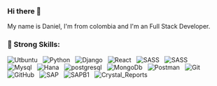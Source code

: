 ### Hi there 👋
My name is Daniel, I'm from colombia and I'm an Full Stack Developer.

### 🎯 Strong Skills:
<p align="center">


<img src="https://img.shields.io/badge/Ubuntu-E95420?style=for-the-badge&logo=ubuntu&logoColor=white" alt="Utbuntu">&nbsp;&nbsp;
<img src="https://img.shields.io/badge/Python-14354C?style=for-the-badge&logo=python&logoColor=white" alt="Python">&nbsp;&nbsp;
<img src="https://img.shields.io/badge/Django-092E20?style=for-the-badge&logo=django&logoColor=white" alt="Django">&nbsp;&nbsp;
<img src="https://img.shields.io/badge/React-20232A?style=for-the-badge&logo=react&logoColor=61DAFB" alt="React">&nbsp;&nbsp;
<img src="https://img.shields.io/badge/Sass-CC6699?style=for-the-badge&logo=sass&logoColor=white" alt="SASS">&nbsp;&nbsp;
<img src="https://img.shields.io/badge/JavaScript-F7DF1E?style=for-the-badge&logo=javascript&logoColor=black" alt="SASS">&nbsp;&nbsp;  
<img src="https://img.shields.io/badge/MySQL-005C84?style=for-the-badge&logo=mysql&logoColor=white" alt="Mysql">&nbsp;&nbsp;
<img src="https://img.shields.io/badge/Hana-0FAAFF?style=for-the-badge&logo=sap&logoColor=white" alt="Hana">&nbsp;&nbsp;
<img src="https://img.shields.io/badge/PostgreSQL-316192?style=for-the-badge&logo=postgresql&logoColor=white" alt="postgresql">&nbsp;&nbsp;
<img src="https://img.shields.io/badge/MongoDB-4EA94B?style=for-the-badge&logo=mongodb&logoColor=white" alt="MongoDb">&nbsp;&nbsp;
<img src="https://img.shields.io/badge/Postman-FF6C37?style=for-the-badge&logo=Postman&logoColor=white" alt="Postman">&nbsp;&nbsp;
<img src="https://img.shields.io/badge/Git-F05032?style=for-the-badge&logo=git&logoColor=white" alt="Git">&nbsp;&nbsp;
<img src="https://img.shields.io/badge/GitHub-100000?style=for-the-badge&logo=github&logoColor=white" alt="GitHub">&nbsp;&nbsp;
<img src="https://img.shields.io/badge/SAP-0FAAFF?style=for-the-badge&logo=sap&logoColor=white" alt="SAP">&nbsp;&nbsp;
<img src="https://img.shields.io/badge/SAP_B1-0FAAFF?style=for-the-badge&logo=sap&logoColor=white" alt="SAPB1">&nbsp;&nbsp;
<img src="https://img.shields.io/badge/Crystal_Reports-0FAAFF?style=for-the-badge&logo=sap&logoColor=white" alt="Crystal_Reports">&nbsp;&nbsp;
  

</p>

<!--
* Currently working for [@splitio](https://github.com/splitio) as a Staff SRE
* I have a [YouTube channel](https://youtube.com/peladonerd) (in Spanish) about SRE technologies like Docker and Kubernetes.
* I offer consulting hours, you can find a slot [here](https://peladonerd.as.me)

## Skills

* Using Kubernetes in Production since 2016
* AWS, Terraform, Docker, all the cloud stuff :) 
* Critical thinking, decision-making and problem solving skills
* Some Python coding
* Special skills and experience in fast growing startups.

## Contact

Find all of my socials and resume in my [website](https://fredrikson.com.ar)


**danielsalazr/danielsalazr** is a ✨ _special_ ✨ repository because its `README.md` (this file) appears on your GitHub profile.

I am a software Engineer who is passionate about technology, languages and culture. Some technologies I enjoy working include Python and JavaScript, I also strengthen myself professionally with the practice of a robust framework such as Django and FastAPI.

- 🚀 My favorite study plataform is Platzi💚.
- 💬 Ask me about whatever you want. I am interested in helping and sharing.
- 🌱 I´m currently learning Python with FastAPI to enhance my Backend skills.
- 📊 My growth never stops because I apply the continuous improvement method in both professional and personal.

## 🚀 Proyects:

- [Platzi Master Project](https://github.com/Platzi-Master-C8/gethired-jobplacement-ratings-backend "Jobplacement Ratings")

## 🎯 Some Technologies I use:
<p align="center">


<img src="https://img.shields.io/badge/Linux-FCC624?style=for-the-badge&logo=linux&logoColor=black" alt="Linux">&nbsp;&nbsp;
<img src="https://img.shields.io/badge/Python-3776AB?style=for-the-badge&logo=python&logoColor=white" alt="Python">&nbsp;&nbsp;
<img src="https://img.shields.io/badge/Django-092E20?style=for-the-badge&logo=django&logoColor=green" alt="Django">&nbsp;&nbsp;
<img src="https://img.shields.io/badge/fastapi-109989?style=for-the-badge&logo=FASTAPI&logoColor=white" alt="FastAPI">&nbsp;&nbsp;
<img src="https://img.shields.io/badge/PostgreSQL-316192?style=for-the-badge&logo=postgresql&logoColor=white" alt="postgresql">&nbsp;&nbsp;
<img src="https://img.shields.io/badge/Amazon_AWS-FF9900?style=for-the-badge&logo=amazonaws&logoColor=white" alt="AWS">&nbsp;&nbsp;
<img src="https://img.shields.io/badge/Postman-FF6C37?style=for-the-badge&logo=Postman&logoColor=white" alt="Postman">&nbsp;&nbsp;
<img src="https://img.shields.io/badge/Git-F05032?style=for-the-badge&logo=git&logoColor=white" alt="Git">&nbsp;&nbsp;
<img src="https://img.shields.io/badge/GitHub-100000?style=for-the-badge&logo=github&logoColor=white" alt="GitHub">&nbsp;&nbsp;
<img src="https://img.shields.io/badge/Heroku-430098?style=for-the-badge&logo=heroku&logoColor=white" alt="Heroku">&nbsp;&nbsp;

</p>

##  Find me around the web:
- Posting tips on <a href="https://twitter.com/javieramayapat">Twitter</a>
- Learn more about me at <a href="https://www.linkedin.com/in/javieramayapat/">Linkedin</a> 👨‍💼

## 📊 Some of my stats are:

<a href="https://github.com/AVS1508">
  <img height="180em" src="https://github-readme-stats.vercel.app/api?username=javieramayapat&theme=buefy&show_icons=true" />
  <img height="180em" src="https://github-readme-stats.vercel.app/api/top-langs/?username=javieramayapat&theme=buefy&layout=compact" />
</a>


Here are some ideas to get you started:

- 🔭 I’m currently working on ...
- 🌱 I’m currently learning ...
- 👯 I’m looking to collaborate on ...
- 🤔 I’m looking for help with ...
- 💬 Ask me about ...
- 📫 How to reach me: ...
- 😄 Pronouns: ...
- ⚡ Fun fact: ...
-->
